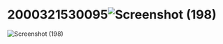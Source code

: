 # 2000321530095![Screenshot (198)](https://github.com/rishabh24082002/2000321530095/assets/95186748/b3e2d0f3-0091-4b36-b90f-5f270ddceb22)
![Screenshot (198)](https://github.com/rishabh24082002/2000321530095/assets/95186748/53e8b0a5-5fef-4f5a-8966-904bf0b40217)

